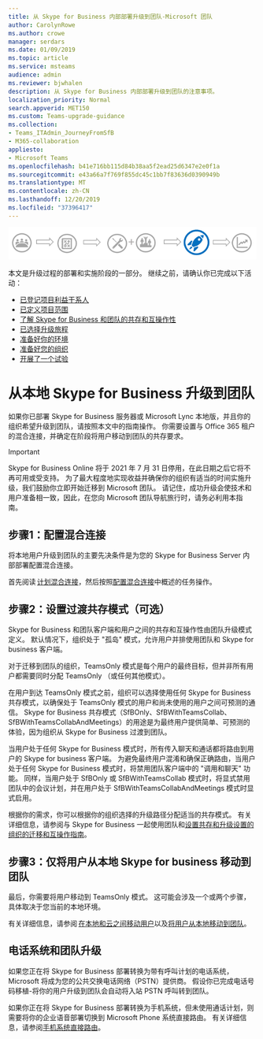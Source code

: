 ```yaml
---
title: 从 Skype for Business 内部部署升级到团队-Microsoft 团队
author: CarolynRowe
ms.author: crowe
manager: serdars
ms.date: 01/09/2019
ms.topic: article
ms.service: msteams
audience: admin
ms.reviewer: bjwhalen
description: 从 Skype for Business 内部部署升级到团队的注意事项。
localization_priority: Normal
search.appverid: MET150
ms.custom: Teams-upgrade-guidance
ms.collection:
- Teams_ITAdmin_JourneyFromSfB
- M365-collaboration
appliesto:
- Microsoft Teams
ms.openlocfilehash: b41e716bb115d84b38aa5f2ead25d6347e2e0f1a
ms.sourcegitcommit: e43a66a7f769f855dc45c1bb7f83636d0390949b
ms.translationtype: MT
ms.contentlocale: zh-CN
ms.lasthandoff: 12/20/2019
ms.locfileid: "37396417"
---
```

![升级旅行图，强调部署和实现](media/upgrade-banner-deployment.png "升级旅程的阶段，重点介绍部署和实施阶段")

本文是升级过程的部署和实施阶段的一部分。 继续之前，请确认你已完成以下活动：

-   [已登记项目利益干系人](upgrade-enlist-stakeholders.md)
-   [已定义项目范围](https://aka.ms/SkypetoTeams-Scope)
-   [了解 Skype for Business 和团队的共存和互操作性](https://aka.ms/SkypeToTeams-Coexist)
-   [已选择升级旅程](upgrade-and-coexistence-of-skypeforbusiness-and-teams.md)
-   [准备好你的环境](https://aka.ms/SkypeToTeams-TechnicalReadiness)
-   [准备好您的组织](https://aka.ms/SkypeToTeams-UserReadiness)
-   [开展了一个试验](https://aka.ms/SkypeToTeams-Pilot)

# <a name="upgrade-from-skype-for-business-on-premises-to-teams"></a>从本地 Skype for Business 升级到团队

如果你已部署 Skype for Business 服务器或 Microsoft Lync 本地版，并且你的组织希望升级到团队，请按照本文中的指南操作。 你需要设置与 Office 365 租户的混合连接，并确定在阶段将用户移动到团队的共存要求。 

> [!IMPORTANT]
> Skype for Business Online 将于 2021 年 7 月 31 日停用，在此日期之后它将不再可用或受支持。 为了最大程度地实现收益并确保你的组织有适当的时间实施升级，我们鼓励你立即开始迁移到 Microsoft 团队。 请记住，成功升级会使技术和用户准备相一致，因此，在您向 Microsoft 团队导航旅行时，请务必利用本指南。

## <a name="step-1-configure-hybrid-connectivity"></a>步骤1：配置混合连接 

将本地用户升级到团队的主要先决条件是为您的 Skype for Business Server 内部部署配置混合连接。 

首先阅读 [计划混合连接](https://docs.microsoft.com/en-us/SkypeForBusiness/hybrid/plan-hybrid-connectivity?toc=/SkypeForBusiness/sfbhybridtoc/toc.json)，然后按照[配置混合连接](https://docs.microsoft.com/skypeforbusiness/skype-for-business-hybrid-solutions/deploy-hybrid-connectivity/deploy-hybrid-connectivity)中概述的任务操作。


## <a name="step-2-set-transitional-coexistence-mode-optional"></a>步骤2：设置过渡共存模式（可选）

Skype for Business 和团队客户端和用户之间的共存和互操作性由团队升级模式定义。  默认情况下，组织处于 "孤岛" 模式，允许用户并排使用团队和 Skype for business 客户端。

对于迁移到团队的组织，TeamsOnly 模式是每个用户的最终目标，但并非所有用户都需要同时分配 TeamsOnly （或任何其他模式）。

在用户到达 TeamsOnly 模式之前，组织可以选择使用任何 Skype for Business 共存模式，以确保处于 TeamsOnly 模式的用户和尚未使用的用户之间可预测的通信。  Skype for Business 共存模式（SfBOnly、SfBWithTeamsCollab、SfBWithTeamsCollabAndMeetings）的用途是为最终用户提供简单、可预测的体验，因为组织从 Skype for Business 过渡到团队。 

当用户处于任何 Skype for Business 模式时，所有传入聊天和通话都将路由到用户的 Skype for business 客户端。 为避免最终用户混淆和确保正确路由，当用户处于任何 Skype for Business 模式时，将禁用团队客户端中的 "调用和聊天" 功能。 同样，当用户处于 SfBOnly 或 SfBWithTeamsCollab 模式时，将显式禁用团队中的会议计划，并在用户处于 SfBWithTeamsCollabAndMeetings 模式时显式启用。

根据你的需求，你可以根据你的组织选择的升级路径分配适当的共存模式。 有关详细信息，请参阅与 Skype for Business 一起使用团队和[设置共存和升级设置](https://aka.ms/SkypeToTeams-SetCoexistence)[的组织的迁移和互操作指南](migration-interop-guidance-for-teams-with-skype.md)。


## <a name="step-3-move-users-from-skype-for-business-on-premises-to-teams-only"></a>步骤3：仅将用户从本地 Skype for business 移动到团队

最后，你需要将用户移动到 TeamsOnly 模式。 这可能会涉及一个或两个步骤，具体取决于您当前的本地环境。  

有关详细信息，请参阅 [在本地和云之间移动用户](https://docs.microsoft.com/SkypeForBusiness/hybrid/move-users-between-on-premises-and-cloud)以及[将用户从本地移动到团队](https://docs.microsoft.com/SkypeForBusiness/hybrid/move-users-from-on-premises-to-teams)。 



## <a name="phone-system-and-teams-upgrade"></a>电话系统和团队升级

如果您正在将 Skype for Business 部署转换为带有呼叫计划的电话系统，Microsoft 将成为您的公共交换电话网络（PSTN）提供商。 假设你已完成电话号码移植-将你的用户升级到团队会自动将入站 PSTN 呼叫转到团队。

如果你正在将 Skype for Business 部署转换为手机系统，但未使用通话计划，则需要将你的企业语音部署切换到 Microsoft Phone 系统直接路由。 有关详细信息，请参阅[手机系统直接路由](direct-routing-landing-page.md)。
